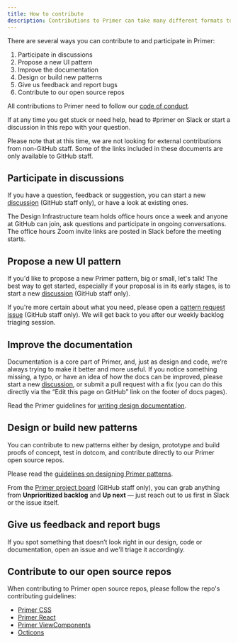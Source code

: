 ```yaml
---
title: How to contribute
description: Contributions to Primer can take many different formats to align with your skills and available time.
---
```


There are several ways you can contribute to and participate in Primer:

1. Participate in discussions
2. Propose a new UI pattern
3. Improve the documentation
4. Design or build new patterns
5. Give us feedback and report bugs 
6. Contribute to our open source repos

All contributions to Primer need to follow our [code of conduct](https://github.com/github/primer/blob/main/CODE_OF_CONDUCT.md). 

If at any time you get stuck or need help, head to #primer on Slack or start a discussion in this repo with your question.

<Note>Please note that at this time, we are not looking for external contributions from non-GitHub staff. Some of the links included in these documents are only available to GitHub staff.</Note>

## Participate in discussions

If you have a question, feedback or suggestion, you can start a new [discussion](https://github.com/github/primer/discussions) (GitHub staff only), or have a look at existing ones.

The Design Infrastructure team holds office hours once a week and anyone at GitHub can join, ask questions and participate in ongoing conversations. The office hours Zoom invite links are posted in Slack before the meeting starts.

## Propose a new UI pattern

If you'd like to propose a new Primer pattern, big or small, let's talk! The best way to get started, especially if your proposal is in its early stages, is to start a new [discussion](https://github.com/github/primer/discussions) (GitHub staff only).

If you're more certain about what you need, please open a [pattern request issue](https://github.com/github/primer/issues/new?assignees=&labels=type%3A+request&template=0-request.md&title=%5BRequest%5D+) (GitHub staff only). We will get back to you after our weekly backlog triaging session.

## Improve the documentation

Documentation is a core part of Primer, and, just as design and code, we’re always trying to make it better and more useful. If you notice something missing, a typo, or have an idea of how the docs can be improved, please start a new [discussion](https://github.com/github/primer/discussions), or submit a pull request with a fix (you can do this directly via the “Edit this page on GitHub” link on the footer of docs pages).

Read the Primer guidelines for [writing design documentation](https://primer.style/contribute/writing-design-docs).

## Design or build new patterns

You can contribute to new patterns either by design, prototype and build proofs of concept, test in dotcom, and contribute directly to our Primer open source repos.

Please read the [guidelines on designing Primer patterns](https://primer.style/contribute/design).

From the [Primer project board](https://github.com/github/primer/projects/1) (GitHub staff only), you can grab anything from **Unprioritized backlog** and **Up next** — just reach out to us first in Slack or the issue itself.

## Give us feedback and report bugs 

If you spot something that doesn’t look right in our design, code or documentation, open an issue and we'll triage it accordingly.

## Contribute to our open source repos

When contributing to Primer open source repos, please follow the repo's contributing guidelines:

- [Primer CSS](https://github.com/primer/css/blob/main/CONTRIBUTING.md)
- [Primer React](https://github.com/primer/react/blob/main/contributor-docs/CONTRIBUTING.md)
- [Primer ViewComponents](https://primer.style/view-components/contributing)
- [Octicons](https://github.com/primer/octicons/blob/main/CONTRIBUTING.md)

